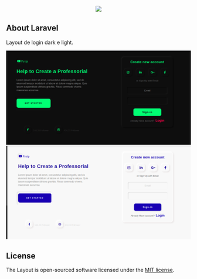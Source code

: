 <p align="center"><a href="https://github.com/pyzip" target="_blank"><img src="https://www.umov.me/wp-content/uploads/2018/08/banner-topo-BLOG-1200-x-400-2.jpg" width="400"></a></p>

## About Laravel

Layout de login dark e light.

![Screenshot](/Screenshot/Screenshot1.png)
![Screenshot](/Screenshot/Screenshot2.png)

## License

The Layout is open-sourced software licensed under the [MIT license](https://opensource.org/licenses/MIT).